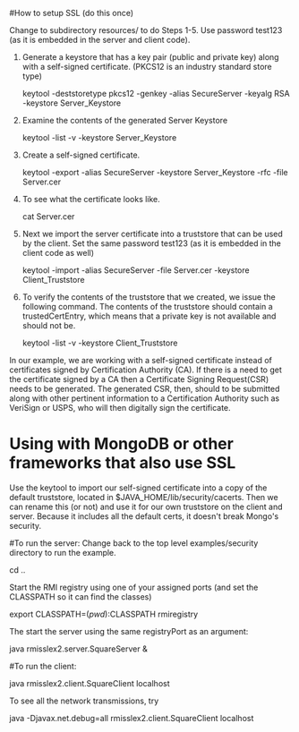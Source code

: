 
#How to setup SSL (do this once)

Change to subdirectory resources/ to do Steps 1-5. Use password test123 (as it is embedded in the server and client code).

1. 	Generate a keystore that has a key pair (public and private key) along with a
	self-signed certificate. (PKCS12 is an industry standard store type)

	keytool -deststoretype pkcs12 -genkey -alias SecureServer -keyalg RSA -keystore Server_Keystore

2. 	Examine the contents of the generated Server Keystore

	keytool -list -v  -keystore Server_Keystore

3.  Create a self-signed certificate.

	keytool -export -alias SecureServer -keystore Server_Keystore -rfc -file Server.cer

4. 	To see what the certificate looks like.

	cat Server.cer

5.  Next we import the server certificate into a truststore that can be used by
    the client. Set the same password test123 (as it is embedded in the client
	code as well)

	keytool -import -alias SecureServer -file Server.cer -keystore Client_Truststore

6.	To verify the contents of the truststore that we created, we issue
	the following command. The contents of the truststore should
	contain a trustedCertEntry, which means that a private key is
	not available and should not be.

	keytool -list -v  -keystore Client_Truststore

In our example, we are working with a self-signed certificate instead of certificates signed by
Certification Authority (CA). If there is a need to get the certificate signed by a CA then a
Certificate Signing Request(CSR) needs to be generated. The generated CSR, then, should to be
submitted along with other pertinent information to a Certification Authority such as VeriSign
or USPS, who will then digitally sign the certificate.

Using with MongoDB or other frameworks that also use SSL
========================================================
Use the keytool to import our self-signed certificate into a copy of the default truststore,
located in $JAVA_HOME/lib/security/cacerts. Then we can rename this (or not) and use it for our
own truststore on the client and server. Because it includes all the default certs, it doesn't
break Mongo's security.


#To run the server:
Change back to the top level examples/security directory to run the example.  

cd ..

Start the RMI registry using one of your assigned ports (and set the CLASSPATH so it can find the
classes)

export CLASSPATH=$(pwd):$CLASSPATH
rmiregistry <registryPort>

The start the server using the same registryPort as an argument:

java rmisslex2.server.SquareServer <registryPort> &


#To run the client:

java rmisslex2.client.SquareClient  localhost <value> <numcalls> <registryPort>


To see all the network transmissions, try

java -Djavax.net.debug=all rmisslex2.client.SquareClient localhost



